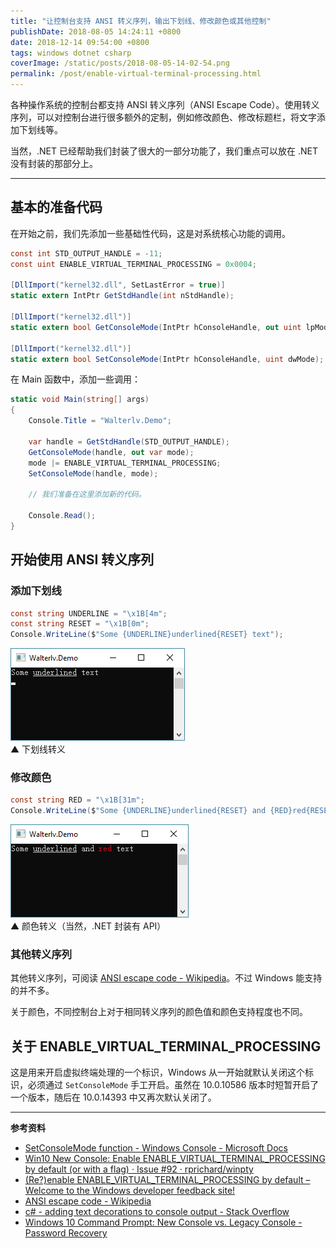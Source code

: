 ```yaml
---
title: "让控制台支持 ANSI 转义序列，输出下划线、修改颜色或其他控制"
publishDate: 2018-08-05 14:24:11 +0800
date: 2018-12-14 09:54:00 +0800
tags: windows dotnet csharp
coverImage: /static/posts/2018-08-05-14-02-54.png
permalink: /post/enable-virtual-terminal-processing.html
---
```


各种操作系统的控制台都支持 ANSI 转义序列（ANSI Escape Code）。使用转义序列，可以对控制台进行很多额外的定制，例如修改颜色、修改标题栏，将文字添加下划线等。

当然，.NET 已经帮助我们封装了很大的一部分功能了，我们重点可以放在 .NET 没有封装的那部分上。

---

<div id="toc"></div>

## 基本的准备代码

在开始之前，我们先添加一些基础性代码，这是对系统核心功能的调用。

```csharp
const int STD_OUTPUT_HANDLE = -11;
const uint ENABLE_VIRTUAL_TERMINAL_PROCESSING = 0x0004;

[DllImport("kernel32.dll", SetLastError = true)]
static extern IntPtr GetStdHandle(int nStdHandle);

[DllImport("kernel32.dll")]
static extern bool GetConsoleMode(IntPtr hConsoleHandle, out uint lpMode);

[DllImport("kernel32.dll")]
static extern bool SetConsoleMode(IntPtr hConsoleHandle, uint dwMode);
```

在 Main 函数中，添加一些调用：

```csharp
static void Main(string[] args)
{
    Console.Title = "Walterlv.Demo";

    var handle = GetStdHandle(STD_OUTPUT_HANDLE);
    GetConsoleMode(handle, out var mode);
    mode |= ENABLE_VIRTUAL_TERMINAL_PROCESSING;
    SetConsoleMode(handle, mode);

    // 我们准备在这里添加新的代码。
    
    Console.Read();
}
```

## 开始使用 ANSI 转义序列

### 添加下划线

```csharp
const string UNDERLINE = "\x1B[4m";
const string RESET = "\x1B[0m";
Console.WriteLine($"Some {UNDERLINE}underlined{RESET} text");
```

![下划线转义](/static/posts/2018-08-05-14-02-54.png)  
▲ 下划线转义

### 修改颜色

```csharp
const string RED = "\x1B[31m";
Console.WriteLine($"Some {UNDERLINE}underlined{RESET} and {RED}red{RESET} text");
```

![颜色转义](/static/posts/2018-08-05-14-09-53.png)  
▲ 颜色转义（当然，.NET 封装有 API）

### 其他转义序列

其他转义序列，可阅读 [ANSI escape code - Wikipedia](https://en.wikipedia.org/wiki/ANSI_escape_code)。不过 Windows 能支持的并不多。

关于颜色，不同控制台上对于相同转义序列的颜色值和颜色支持程度也不同。

## 关于 ENABLE_VIRTUAL_TERMINAL_PROCESSING

这是用来开启虚拟终端处理的一个标识，Windows 从一开始就默认关闭这个标识，必须通过 `SetConsoleMode` 手工开启。虽然在 10.0.10586 版本时短暂开启了一个版本，随后在 10.0.14393 中又再次默认关闭了。

---

**参考资料**

- [SetConsoleMode function - Windows Console - Microsoft Docs](https://docs.microsoft.com/en-us/windows/console/setconsolemode?wt.mc_id=MVP)
- [Win10 New Console: Enable ENABLE_VIRTUAL_TERMINAL_PROCESSING by default (or with a flag) · Issue #92 · rprichard/winpty](https://github.com/rprichard/winpty/issues/92)
- [(Re?)enable ENABLE_VIRTUAL_TERMINAL_PROCESSING by default – Welcome to the Windows developer feedback site!](https://wpdev.uservoice.com/forums/266908-command-prompt-console-windows-subsystem-for-l/suggestions/15617610--re-enable-enable-virtual-terminal-processing-by)
- [ANSI escape code - Wikipedia](https://en.wikipedia.org/wiki/ANSI_escape_code)
- [c# - adding text decorations to console output - Stack Overflow](https://stackoverflow.com/q/5237666/6233938)
- [Windows 10 Command Prompt: New Console vs. Legacy Console - Password Recovery](https://www.top-password.com/blog/windows-10-command-prompt-new-console-vs-legacy-console/)


